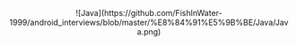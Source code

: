 <center>
![Java](https://github.com/FishInWater-1999/android_interviews/blob/master/%E8%84%91%E5%9B%BE/Java/Java.png)
</center>
